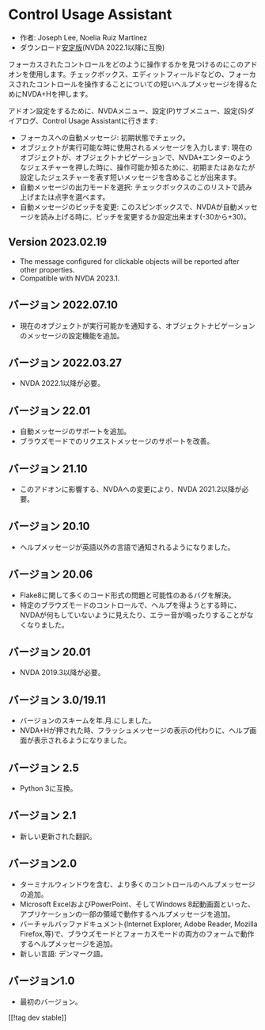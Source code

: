 # Control Usage Assistant #

* 作者: Joseph Lee, Noelia Ruiz Martínez
* ダウンロード[安定版][1](NVDA 2022.1以降に互換)

フォーカスされたコントロールをどのように操作するかを見つけるのにこのアドオンを使用します。チェックボックス、エディットフィールドなどの、フォーカスされたコントロールを操作することについての短いヘルプメッセージを得るためにNVDA+Hを押します。

アドオン設定をするために、NVDAメニュー、設定(P)サブメニュー、設定(S)ダイアログ、Control Usage Assistantに行きます:

* フォーカスへの自動メッセージ: 初期状態でチェック。
* オブジェクトが実行可能な時に使用されるメッセージを入力します:
  現在のオブジェクトが、オブジェクトナビゲーションで、NVDA+エンターのようなジェスチャーを押した時に、操作可能か知るために、初期またはあなたが設定したジェスチャーを表す短いメッセージを含めることが出来ます。
* 自動メッセージの出力モードを選択: チェックボックスのこのリストで読み上げまたは点字を選べます。
* 自動メッセージのピッチを変更: このスピンボックスで、NVDAが自動メッセージを読み上げる時に、ピッチを変更するか設定出来ます(-30から+30)。

## Version 2023.02.19

* The message configured for clickable objects will be reported after other
  properties.
* Compatible with NVDA 2023.1.

## バージョン 2022.07.10

* 現在のオブジェクトが実行可能かを通知する、オブジェクトナビゲーションのメッセージの設定機能を追加。

## バージョン 2022.03.27

* NVDA 2022.1以降が必要。

## バージョン 22.01

* 自動メッセージのサポートを追加。
* ブラウズモードでのリクエストメッセージのサポートを改善。

## バージョン 21.10

* このアドオンに影響する、NVDAへの変更により、NVDA 2021.2以降が必要。

## バージョン 20.10

* ヘルプメッセージが英語以外の言語で通知されるようになりました。

## バージョン 20.06

* Flake8に関して多くのコード形式の問題と可能性のあるバグを解決。
* 特定のブラウズモードのコントロールで、ヘルプを得ようとする時に、NVDAが何もしていないように見えたり、エラー音が鳴ったりすることがなくなりました。

## バージョン 20.01

* NVDA 2019.3以降が必要。

## バージョン 3.0/19.11

* バージョンのスキームを年.月.にしました。
* NVDA+Hが押された時、フラッシュメッセージの表示の代わりに、ヘルプ画面が表示されるようになりました。

## バージョン 2.5

* Python 3に互換。

## バージョン 2.1

* 新しい更新された翻訳。

## バージョン2.0

* ターミナルウィンドウを含む、より多くのコントロールのヘルプメッセージの追加。
* Microsoft ExcelおよびPowerPoint、そしてWindows
  8起動画面といった、アプリケーションの一部の領域で動作するヘルプメッセージを追加。
* バーチャルバッファドキュメント(Internet Explorer, Adobe Reader, Mozilla
  Firefox,等)で、ブラウズモードとフォーカスモードの両方のフォームで動作するヘルプメッセージを追加。
* 新しい言語: デンマーク語。

## バージョン1.0

* 最初のバージョン。

[[!tag dev stable]]

[1]:
https://addons.nvda-project.org/files/get.php?file=controlUsageAssistant
